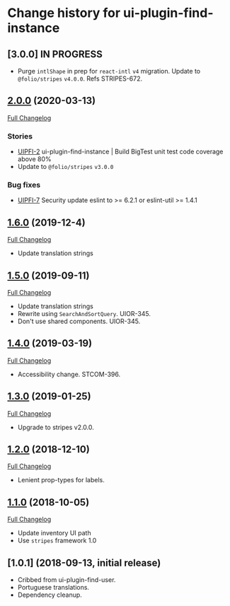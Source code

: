 # Change history for ui-plugin-find-instance

## [3.0.0] IN PROGRESS

* Purge `intlShape` in prep for `react-intl` `v4` migration. Update to `@folio/stripes` `v4.0.0`. Refs STRIPES-672.

## [2.0.0](https://github.com/folio-org/ui-plugin-find-instance/tree/v2.0.0) (2020-03-13)
[Full Changelog](https://github.com/folio-org/ui-plugin-find-instance/compare/v1.6.0...v2.0.0)

### Stories
* [UIPFI-2](https://issues.folio.org/browse/UIPFI-2) ui-plugin-find-instance | Build BigTest unit test code coverage above 80%
* Update to `@folio/stripes` `v3.0.0`

### Bug fixes
* [UIPFI-7](https://issues.folio.org/browse/UIPFI-7) Security update eslint to >= 6.2.1 or eslint-util >= 1.4.1

## [1.6.0](https://github.com/folio-org/ui-plugin-find-instance/tree/v1.6.0) (2019-12-4)
[Full Changelog](https://github.com/folio-org/ui-plugin-find-instance/compare/v1.5.0...v1.6.0)

* Update translation strings

## [1.5.0](https://github.com/folio-org/ui-plugin-find-instance/tree/v1.5.0) (2019-09-11)
[Full Changelog](https://github.com/folio-org/ui-plugin-find-instance/compare/v1.4.0...v1.5.0)

* Update translation strings
* Rewrite using `SearchAndSortQuery`. UIOR-345.
* Don't use shared components. UIOR-345.

## [1.4.0](https://github.com/folio-org/ui-plugin-find-instance/tree/v1.4.0) (2019-03-19)
[Full Changelog](https://github.com/folio-org/ui-plugin-find-instance/compare/v1.3.0...v1.4.0)

* Accessibility change. STCOM-396.

## [1.3.0](https://github.com/folio-org/ui-plugin-find-instance/tree/v1.3.0) (2019-01-25)
[Full Changelog](https://github.com/folio-org/ui-plugin-find-instance/compare/v1.2.0...v1.3.0)

* Upgrade to stripes v2.0.0.

## [1.2.0](https://github.com/folio-org/ui-plugin-find-instance/tree/v1.2.0) (2018-12-10)
[Full Changelog](https://github.com/folio-org/ui-plugin-find-instance/compare/v1.1.0...v1.2.0)

* Lenient prop-types for labels.

## [1.1.0](https://github.com/folio-org/ui-plugin-find-instance/tree/v1.1.0) (2018-10-05)
[Full Changelog](https://github.com/folio-org/ui-plugin-find-instance/compare/v1.0.1...v1.1.0)

* Update inventory UI path
* Use `stripes` framework 1.0

## [1.0.1] (2018-09-13, initial release)

* Cribbed from ui-plugin-find-user.
* Portuguese translations.
* Dependency cleanup.
